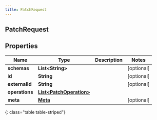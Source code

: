 ```yaml
---
title: PatchRequest
---
```

## PatchRequest


## Properties

| Name | Type | Description | Notes |
| ------------ | ------------- | ------------- | ------------- |
| **schemas** | **List&lt;String&gt;** |  |  [optional] |
| **id** | **String** |  |  [optional] |
| **externalId** | **String** |  |  [optional] |
| **operations** | [**List&lt;PatchOperation&gt;**](PatchOperation.html) |  |  |
| **meta** | [**Meta**](Meta.html) |  |  [optional] |
{: class="table table-striped"}



